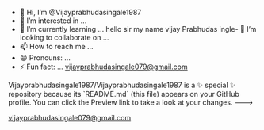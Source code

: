 - 👋 Hi, I’m @Vijayprabhudasingale1987
- 👀 I’m interested in ...
- 🌱 I’m currently learning ...
hello sir my name vijay Prabhudas ingle- 💞️ I’m looking to collaborate on ...
- 📫 How to reach me ...
- 😄 Pronouns: ...
- ⚡ Fun fact: ...
<vijayprabhudasingale079@gmail.com>
<!---><Deep Space Network:deep space.jpl.nasa.gov./dsn/gavrt/index.html. vijayingle@nasa.com>
Vijayprabhudasingale1987/Vijayprabhudasingale1987 is a ✨ special ✨ repository because its `README.md` (this file) appears on your GitHub profile.
You can click the Preview link to take a look at your changes.
---><vijayingle@nasa.com>
<vijayprabhudasingale079@gmail.com>
